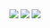 <div align="center">
    <img src="https://imgur.com/FcbXXfq">
    <img src="https://imgur.com/QpgvHlQ">
    <img src="https://imgur.com/Iyp5X7X">
</div>